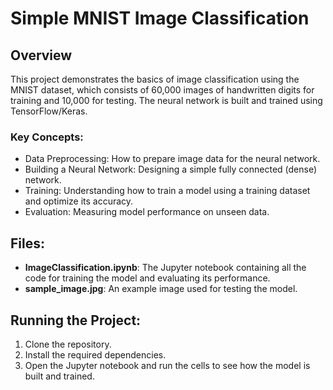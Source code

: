 # Simple MNIST Image Classification

## Overview
This project demonstrates the basics of image classification using the MNIST dataset, which consists of 60,000 images of handwritten digits for training and 10,000 for testing. The neural network is built and trained using TensorFlow/Keras.

### Key Concepts:
- Data Preprocessing: How to prepare image data for the neural network.
- Building a Neural Network: Designing a simple fully connected (dense) network.
- Training: Understanding how to train a model using a training dataset and optimize its accuracy.
- Evaluation: Measuring model performance on unseen data.

## Files:
- **ImageClassification.ipynb**: The Jupyter notebook containing all the code for training the model and evaluating its performance.
- **sample_image.jpg**: An example image used for testing the model.

## Running the Project:
1. Clone the repository.
2. Install the required dependencies.
3. Open the Jupyter notebook and run the cells to see how the model is built and trained.



